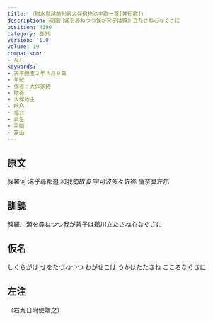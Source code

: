 ```yaml
---
title: （贈水烏越前判官大伴宿祢池主歌一首[并短歌]）
description: 叔羅川瀬を尋ねつつ我が背子は鵜川立たさね心なぐさに
position: 4190
category: 巻19
version: '1.0'
volume: 19
comparison:
- なし
keywords:
- 天平勝宝２年４月９日
- 年紀
- 作者：大伴家持
- 贈答
- 大伴池主
- 地名
- 福井
- 武生
- 高岡
- 富山
---
```


## 原文

叔羅河 湍乎尋都追 和我勢故波 宇可波多々佐祢 情奈具左尓

## 訓読

叔羅川瀬を尋ねつつ我が背子は鵜川立たさね心なぐさに

## 仮名

しくらがは せをたづねつつ わがせこは うかはたたさね こころなぐさに

## 左注

（右九日附使贈之）
